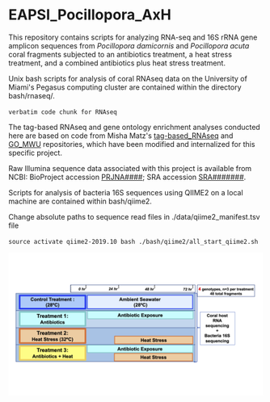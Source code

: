 # EAPSI_Pocillopora_AxH

This repository contains scripts for analyzing RNA-seq and 16S rRNA gene amplicon sequences from *Pocillopora damicornis* and *Pocillopora acuta* coral fragments subjected to an antibiotics treatment, a heat stress treatment, and a combined antibiotics plus heat stress treatment.

Unix bash scripts for analysis of coral RNAseq data on the University of Miami's Pegasus computing cluster are contained within the directory bash/rnaseq/.

`verbatim code chunk for RNAseq`

The tag-based RNAseq and gene ontology enrichment analyses conducted here are based on code from Misha Matz's [tag-based_RNAseq](http://github.com/z0on/tag-based_RNAseq) and [GO_MWU](http://github.com/z0on/GO_MWU) repositories, which have been modified and internalized for this specific project.

Raw Illumina sequence data associated with this project is available from NCBI: BioProject accession [PRJNA####](https://www.ncbi.nlm.nih.gov/sra/PRJNA#######); SRA accession [SRA#######](https://www.ncbi.nlm.nih.gov/Traces/study/?acc=SRP#####).

Scripts for analysis of bacteria 16S sequences using QIIME2 on a local machine are contained within bash/qiime2.

Change absolute paths to sequence read files in ./data/qiime2_manifest.tsv file

`source activate qiime2-2019.10
bash ./bash/qiime2/all_start_qiime2.sh`

![](./figures/AxH_Treatments.png)